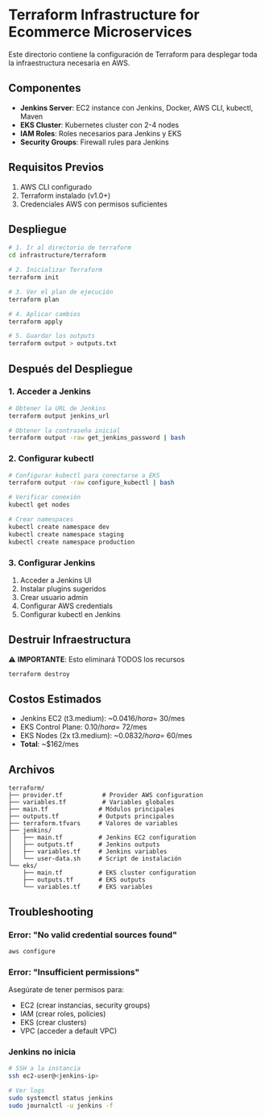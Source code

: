 # Terraform Infrastructure for Ecommerce Microservices

Este directorio contiene la configuración de Terraform para desplegar toda la infraestructura necesaria en AWS.

## Componentes

- **Jenkins Server**: EC2 instance con Jenkins, Docker, AWS CLI, kubectl, Maven
- **EKS Cluster**: Kubernetes cluster con 2-4 nodes
- **IAM Roles**: Roles necesarios para Jenkins y EKS
- **Security Groups**: Firewall rules para Jenkins

## Requisitos Previos

1. AWS CLI configurado
2. Terraform instalado (v1.0+)
3. Credenciales AWS con permisos suficientes

## Despliegue

```bash
# 1. Ir al directorio de terraform
cd infrastructure/terraform

# 2. Inicializar Terraform
terraform init

# 3. Ver el plan de ejecución
terraform plan

# 4. Aplicar cambios
terraform apply

# 5. Guardar los outputs
terraform output > outputs.txt
```

## Después del Despliegue

### 1. Acceder a Jenkins

```bash
# Obtener la URL de Jenkins
terraform output jenkins_url

# Obtener la contraseña inicial
terraform output -raw get_jenkins_password | bash
```

### 2. Configurar kubectl

```bash
# Configurar kubectl para conectarse a EKS
terraform output -raw configure_kubectl | bash

# Verificar conexión
kubectl get nodes

# Crear namespaces
kubectl create namespace dev
kubectl create namespace staging
kubectl create namespace production
```

### 3. Configurar Jenkins

1. Acceder a Jenkins UI
2. Instalar plugins sugeridos
3. Crear usuario admin
4. Configurar AWS credentials
5. Configurar kubectl en Jenkins

## Destruir Infraestructura

⚠️ **IMPORTANTE**: Esto eliminará TODOS los recursos

```bash
terraform destroy
```

## Costos Estimados

- Jenkins EC2 (t3.medium): ~$0.0416/hora = ~$30/mes
- EKS Control Plane: $0.10/hora = ~$72/mes
- EKS Nodes (2x t3.medium): ~$0.0832/hora = ~$60/mes
- **Total**: ~$162/mes

## Archivos

```
terraform/
├── provider.tf           # Provider AWS configuration
├── variables.tf          # Variables globales
├── main.tf              # Módulos principales
├── outputs.tf           # Outputs principales
├── terraform.tfvars     # Valores de variables
├── jenkins/
│   ├── main.tf          # Jenkins EC2 configuration
│   ├── outputs.tf       # Jenkins outputs
│   ├── variables.tf     # Jenkins variables
│   └── user-data.sh     # Script de instalación
└── eks/
    ├── main.tf          # EKS cluster configuration
    ├── outputs.tf       # EKS outputs
    └── variables.tf     # EKS variables
```

## Troubleshooting

### Error: "No valid credential sources found"
```bash
aws configure
```

### Error: "Insufficient permissions"
Asegúrate de tener permisos para:
- EC2 (crear instancias, security groups)
- IAM (crear roles, policies)
- EKS (crear clusters)
- VPC (acceder a default VPC)

### Jenkins no inicia
```bash
# SSH a la instancia
ssh ec2-user@<jenkins-ip>

# Ver logs
sudo systemctl status jenkins
sudo journalctl -u jenkins -f
```
